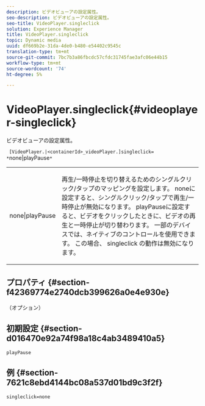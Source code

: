 ```yaml
---
description: ビデオビューアの設定属性。
seo-description: ビデオビューアの設定属性。
seo-title: VideoPlayer.singleclick
solution: Experience Manager
title: VideoPlayer.singleclick
topic: Dynamic media
uuid: df669b2e-31da-4de0-b480-e54402c9545c
translation-type: tm+mt
source-git-commit: 7bc7b3a86fbcdc57cfdc31745fae3afc06e44b15
workflow-type: tm+mt
source-wordcount: '74'
ht-degree: 5%

---
```



# VideoPlayer.singleclick{#videoplayer-singleclick}

ビデオビューアの設定属性。

` [VideoPlayer.|<containerId>_videoPlayer.]singleclick= *`none|playPause`*`

<table id="table_C616483932C2482CA9794DDD7313FD7C"> 
 <tbody> 
  <tr> 
   <td colname="col1"> <p> <span class="codeph"> <span class="varname"> none|playPause</span> </span> </p> </td> 
   <td colname="col2"> <p> 再生/一時停止を切り替えるためのシングルクリック/タップのマッピングを設定します。 <span class="codeph"> none</span>に設定すると、シングルクリック/タップで再生/一時停止が無効になります。 <span class="codeph"> playPause</span>に設定すると、ビデオをクリックしたときに、ビデオの再生と一時停止が切り替わります。 一部のデバイスでは、ネイティブのコントロールを使用できます。 この場合、<span class="codeph"> singleclick </span>の動作は無効になります。 </p> </td> 
  </tr> 
 </tbody> 
</table>

## プロパティ {#section-f42369774e2740dcb399626a0e4e930e}

（オプション）

## 初期設定 {#section-d016470e92a74f98a18c4ab3489410a5}

`playPause`

## 例 {#section-7621c8ebd4144bc08a537d01bd9c3f2f}

```
singleclick=none
```

